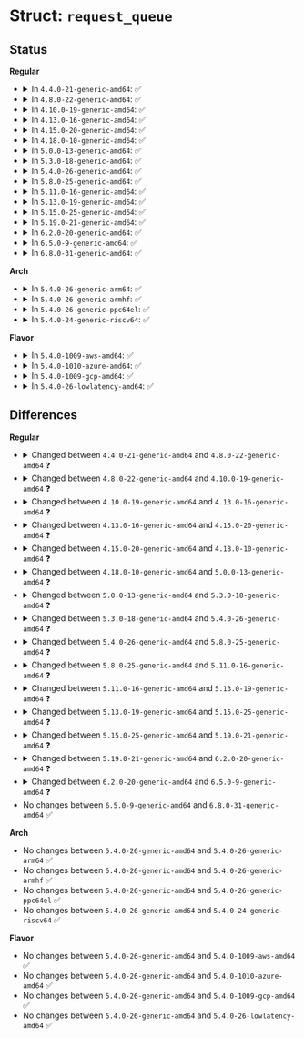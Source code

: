 # Struct: <code>request_queue</code>

## Status
<b>Regular</b>
<ul>
<li>
<details>
<summary>In <code>4.4.0-21-generic-amd64</code>: ✅</summary>

```c
struct request_queue {
    struct list_head queue_head;
    struct request * last_merge;
    struct elevator_queue * elevator;
    int[2] nr_rqs;
    int nr_rqs_elvpriv;
    struct request_list root_rl;
    request_fn_proc * request_fn;
    make_request_fn * make_request_fn;
    prep_rq_fn * prep_rq_fn;
    unprep_rq_fn * unprep_rq_fn;
    softirq_done_fn * softirq_done_fn;
    rq_timed_out_fn * rq_timed_out_fn;
    dma_drain_needed_fn * dma_drain_needed;
    lld_busy_fn * lld_busy_fn;
    struct blk_mq_ops * mq_ops;
    unsigned int * mq_map;
    struct blk_mq_ctx * queue_ctx;
    unsigned int nr_queues;
    struct blk_mq_hw_ctx * * queue_hw_ctx;
    unsigned int nr_hw_queues;
    sector_t end_sector;
    struct request * boundary_rq;
    struct delayed_work delay_work;
    struct backing_dev_info backing_dev_info;
    void * queuedata;
    long unsigned int queue_flags;
    int id;
    gfp_t bounce_gfp;
    spinlock_t __queue_lock;
    spinlock_t * queue_lock;
    struct kobject kobj;
    struct kobject mq_kobj;
    struct blk_integrity integrity;
    struct device * dev;
    int rpm_status;
    unsigned int nr_pending;
    long unsigned int nr_requests;
    unsigned int nr_congestion_on;
    unsigned int nr_congestion_off;
    unsigned int nr_batching;
    unsigned int dma_drain_size;
    void * dma_drain_buffer;
    unsigned int dma_pad_mask;
    unsigned int dma_alignment;
    struct blk_queue_tag * queue_tags;
    struct list_head tag_busy_list;
    unsigned int nr_sorted;
    unsigned int[2] in_flight;
    unsigned int request_fn_active;
    unsigned int rq_timeout;
    struct timer_list timeout;
    struct list_head timeout_list;
    struct list_head icq_list;
    long unsigned int[1] blkcg_pols;
    struct blkcg_gq * root_blkg;
    struct list_head blkg_list;
    struct queue_limits limits;
    unsigned int sg_timeout;
    unsigned int sg_reserved_size;
    int node;
    struct blk_trace * blk_trace;
    unsigned int flush_flags;
    unsigned int flush_not_queueable;
    struct blk_flush_queue * fq;
    struct list_head requeue_list;
    spinlock_t requeue_lock;
    struct work_struct requeue_work;
    struct mutex sysfs_lock;
    int bypass_depth;
    atomic_t mq_freeze_depth;
    bsg_job_fn * bsg_job_fn;
    int bsg_job_size;
    struct bsg_class_device bsg_dev;
    struct throtl_data * td;
    struct callback_head callback_head;
    wait_queue_head_t mq_freeze_wq;
    struct percpu_ref q_usage_counter;
    struct list_head all_q_node;
    struct blk_mq_tag_set * tag_set;
    struct list_head tag_set_list;
    struct bio_set * bio_split;
    bool mq_sysfs_init_done;
}
```
</details>
</li>
<li>
<details>
<summary>In <code>4.8.0-22-generic-amd64</code>: ✅</summary>

```c
struct request_queue {
    struct list_head queue_head;
    struct request * last_merge;
    struct elevator_queue * elevator;
    int[2] nr_rqs;
    int nr_rqs_elvpriv;
    struct request_list root_rl;
    request_fn_proc * request_fn;
    make_request_fn * make_request_fn;
    prep_rq_fn * prep_rq_fn;
    unprep_rq_fn * unprep_rq_fn;
    softirq_done_fn * softirq_done_fn;
    rq_timed_out_fn * rq_timed_out_fn;
    dma_drain_needed_fn * dma_drain_needed;
    lld_busy_fn * lld_busy_fn;
    struct blk_mq_ops * mq_ops;
    unsigned int * mq_map;
    struct blk_mq_ctx * queue_ctx;
    unsigned int nr_queues;
    struct blk_mq_hw_ctx * * queue_hw_ctx;
    unsigned int nr_hw_queues;
    sector_t end_sector;
    struct request * boundary_rq;
    struct delayed_work delay_work;
    struct backing_dev_info backing_dev_info;
    void * queuedata;
    long unsigned int queue_flags;
    int id;
    gfp_t bounce_gfp;
    spinlock_t __queue_lock;
    spinlock_t * queue_lock;
    struct kobject kobj;
    struct kobject mq_kobj;
    struct blk_integrity integrity;
    struct device * dev;
    int rpm_status;
    unsigned int nr_pending;
    long unsigned int nr_requests;
    unsigned int nr_congestion_on;
    unsigned int nr_congestion_off;
    unsigned int nr_batching;
    unsigned int dma_drain_size;
    void * dma_drain_buffer;
    unsigned int dma_pad_mask;
    unsigned int dma_alignment;
    struct blk_queue_tag * queue_tags;
    struct list_head tag_busy_list;
    unsigned int nr_sorted;
    unsigned int[2] in_flight;
    unsigned int request_fn_active;
    unsigned int rq_timeout;
    struct timer_list timeout;
    struct work_struct timeout_work;
    struct list_head timeout_list;
    struct list_head icq_list;
    long unsigned int[1] blkcg_pols;
    struct blkcg_gq * root_blkg;
    struct list_head blkg_list;
    struct queue_limits limits;
    unsigned int sg_timeout;
    unsigned int sg_reserved_size;
    int node;
    struct blk_trace * blk_trace;
    struct blk_flush_queue * fq;
    struct list_head requeue_list;
    spinlock_t requeue_lock;
    struct work_struct requeue_work;
    struct mutex sysfs_lock;
    int bypass_depth;
    atomic_t mq_freeze_depth;
    bsg_job_fn * bsg_job_fn;
    int bsg_job_size;
    struct bsg_class_device bsg_dev;
    struct throtl_data * td;
    struct callback_head callback_head;
    wait_queue_head_t mq_freeze_wq;
    struct percpu_ref q_usage_counter;
    struct list_head all_q_node;
    struct blk_mq_tag_set * tag_set;
    struct list_head tag_set_list;
    struct bio_set * bio_split;
    bool mq_sysfs_init_done;
}
```
</details>
</li>
<li>
<details>
<summary>In <code>4.10.0-19-generic-amd64</code>: ✅</summary>

```c
struct request_queue {
    struct list_head queue_head;
    struct request * last_merge;
    struct elevator_queue * elevator;
    int[2] nr_rqs;
    int nr_rqs_elvpriv;
    struct rq_wb * rq_wb;
    struct request_list root_rl;
    request_fn_proc * request_fn;
    make_request_fn * make_request_fn;
    prep_rq_fn * prep_rq_fn;
    unprep_rq_fn * unprep_rq_fn;
    softirq_done_fn * softirq_done_fn;
    rq_timed_out_fn * rq_timed_out_fn;
    dma_drain_needed_fn * dma_drain_needed;
    lld_busy_fn * lld_busy_fn;
    struct blk_mq_ops * mq_ops;
    unsigned int * mq_map;
    struct blk_mq_ctx * queue_ctx;
    unsigned int nr_queues;
    unsigned int queue_depth;
    struct blk_mq_hw_ctx * * queue_hw_ctx;
    unsigned int nr_hw_queues;
    sector_t end_sector;
    struct request * boundary_rq;
    struct delayed_work delay_work;
    struct backing_dev_info backing_dev_info;
    void * queuedata;
    long unsigned int queue_flags;
    int id;
    gfp_t bounce_gfp;
    spinlock_t __queue_lock;
    spinlock_t * queue_lock;
    struct kobject kobj;
    struct kobject mq_kobj;
    struct blk_integrity integrity;
    struct device * dev;
    int rpm_status;
    unsigned int nr_pending;
    long unsigned int nr_requests;
    unsigned int nr_congestion_on;
    unsigned int nr_congestion_off;
    unsigned int nr_batching;
    unsigned int dma_drain_size;
    void * dma_drain_buffer;
    unsigned int dma_pad_mask;
    unsigned int dma_alignment;
    struct blk_queue_tag * queue_tags;
    struct list_head tag_busy_list;
    unsigned int nr_sorted;
    unsigned int[2] in_flight;
    struct blk_rq_stat[2] rq_stats;
    unsigned int request_fn_active;
    unsigned int rq_timeout;
    int poll_nsec;
    struct timer_list timeout;
    struct work_struct timeout_work;
    struct list_head timeout_list;
    struct list_head icq_list;
    long unsigned int[1] blkcg_pols;
    struct blkcg_gq * root_blkg;
    struct list_head blkg_list;
    struct queue_limits limits;
    unsigned int sg_timeout;
    unsigned int sg_reserved_size;
    int node;
    struct blk_trace * blk_trace;
    struct blk_flush_queue * fq;
    struct list_head requeue_list;
    spinlock_t requeue_lock;
    struct delayed_work requeue_work;
    struct mutex sysfs_lock;
    int bypass_depth;
    atomic_t mq_freeze_depth;
    bsg_job_fn * bsg_job_fn;
    int bsg_job_size;
    struct bsg_class_device bsg_dev;
    struct throtl_data * td;
    struct callback_head callback_head;
    wait_queue_head_t mq_freeze_wq;
    struct percpu_ref q_usage_counter;
    struct list_head all_q_node;
    struct blk_mq_tag_set * tag_set;
    struct list_head tag_set_list;
    struct bio_set * bio_split;
    bool mq_sysfs_init_done;
}
```
</details>
</li>
<li>
<details>
<summary>In <code>4.13.0-16-generic-amd64</code>: ✅</summary>

```c
struct request_queue {
    struct list_head queue_head;
    struct request * last_merge;
    struct elevator_queue * elevator;
    int[2] nr_rqs;
    int nr_rqs_elvpriv;
    atomic_t shared_hctx_restart;
    struct blk_queue_stats * stats;
    struct rq_wb * rq_wb;
    struct request_list root_rl;
    request_fn_proc * request_fn;
    make_request_fn * make_request_fn;
    prep_rq_fn * prep_rq_fn;
    unprep_rq_fn * unprep_rq_fn;
    softirq_done_fn * softirq_done_fn;
    rq_timed_out_fn * rq_timed_out_fn;
    dma_drain_needed_fn * dma_drain_needed;
    lld_busy_fn * lld_busy_fn;
    init_rq_fn * init_rq_fn;
    exit_rq_fn * exit_rq_fn;
    void (*)(struct request *) initialize_rq_fn;
    const struct blk_mq_ops * mq_ops;
    unsigned int * mq_map;
    struct blk_mq_ctx * queue_ctx;
    unsigned int nr_queues;
    unsigned int queue_depth;
    struct blk_mq_hw_ctx * * queue_hw_ctx;
    unsigned int nr_hw_queues;
    sector_t end_sector;
    struct request * boundary_rq;
    struct delayed_work delay_work;
    struct backing_dev_info * backing_dev_info;
    void * queuedata;
    long unsigned int queue_flags;
    int id;
    gfp_t bounce_gfp;
    spinlock_t __queue_lock;
    spinlock_t * queue_lock;
    struct kobject kobj;
    struct kobject mq_kobj;
    struct blk_integrity integrity;
    struct device * dev;
    int rpm_status;
    unsigned int nr_pending;
    long unsigned int nr_requests;
    unsigned int nr_congestion_on;
    unsigned int nr_congestion_off;
    unsigned int nr_batching;
    unsigned int dma_drain_size;
    void * dma_drain_buffer;
    unsigned int dma_pad_mask;
    unsigned int dma_alignment;
    struct blk_queue_tag * queue_tags;
    struct list_head tag_busy_list;
    unsigned int nr_sorted;
    unsigned int[2] in_flight;
    unsigned int request_fn_active;
    unsigned int rq_timeout;
    int poll_nsec;
    struct blk_stat_callback * poll_cb;
    struct blk_rq_stat[16] poll_stat;
    struct timer_list timeout;
    struct work_struct timeout_work;
    struct list_head timeout_list;
    struct list_head icq_list;
    long unsigned int[1] blkcg_pols;
    struct blkcg_gq * root_blkg;
    struct list_head blkg_list;
    struct queue_limits limits;
    unsigned int sg_timeout;
    unsigned int sg_reserved_size;
    int node;
    struct blk_trace * blk_trace;
    struct blk_flush_queue * fq;
    struct list_head requeue_list;
    spinlock_t requeue_lock;
    struct delayed_work requeue_work;
    struct mutex sysfs_lock;
    int bypass_depth;
    atomic_t mq_freeze_depth;
    bsg_job_fn * bsg_job_fn;
    struct bsg_class_device bsg_dev;
    struct throtl_data * td;
    struct callback_head callback_head;
    wait_queue_head_t mq_freeze_wq;
    struct percpu_ref q_usage_counter;
    struct list_head all_q_node;
    struct blk_mq_tag_set * tag_set;
    struct list_head tag_set_list;
    struct bio_set * bio_split;
    struct dentry * debugfs_dir;
    struct dentry * sched_debugfs_dir;
    bool mq_sysfs_init_done;
    size_t cmd_size;
    void * rq_alloc_data;
    struct work_struct release_work;
    u64[5] write_hints;
}
```
</details>
</li>
<li>
<details>
<summary>In <code>4.15.0-20-generic-amd64</code>: ✅</summary>

```c
struct request_queue {
    struct list_head queue_head;
    struct request * last_merge;
    struct elevator_queue * elevator;
    int[2] nr_rqs;
    int nr_rqs_elvpriv;
    atomic_t shared_hctx_restart;
    struct blk_queue_stats * stats;
    struct rq_wb * rq_wb;
    struct request_list root_rl;
    request_fn_proc * request_fn;
    make_request_fn * make_request_fn;
    poll_q_fn * poll_fn;
    prep_rq_fn * prep_rq_fn;
    unprep_rq_fn * unprep_rq_fn;
    softirq_done_fn * softirq_done_fn;
    rq_timed_out_fn * rq_timed_out_fn;
    dma_drain_needed_fn * dma_drain_needed;
    lld_busy_fn * lld_busy_fn;
    init_rq_fn * init_rq_fn;
    exit_rq_fn * exit_rq_fn;
    void (*)(struct request *) initialize_rq_fn;
    const struct blk_mq_ops * mq_ops;
    unsigned int * mq_map;
    struct blk_mq_ctx * queue_ctx;
    unsigned int nr_queues;
    unsigned int queue_depth;
    struct blk_mq_hw_ctx * * queue_hw_ctx;
    unsigned int nr_hw_queues;
    sector_t end_sector;
    struct request * boundary_rq;
    struct delayed_work delay_work;
    struct backing_dev_info * backing_dev_info;
    void * queuedata;
    long unsigned int queue_flags;
    int id;
    gfp_t bounce_gfp;
    spinlock_t __queue_lock;
    spinlock_t * queue_lock;
    struct kobject kobj;
    struct kobject mq_kobj;
    struct blk_integrity integrity;
    struct device * dev;
    int rpm_status;
    unsigned int nr_pending;
    long unsigned int nr_requests;
    unsigned int nr_congestion_on;
    unsigned int nr_congestion_off;
    unsigned int nr_batching;
    unsigned int dma_drain_size;
    void * dma_drain_buffer;
    unsigned int dma_pad_mask;
    unsigned int dma_alignment;
    struct blk_queue_tag * queue_tags;
    struct list_head tag_busy_list;
    unsigned int nr_sorted;
    unsigned int[2] in_flight;
    unsigned int request_fn_active;
    unsigned int rq_timeout;
    int poll_nsec;
    struct blk_stat_callback * poll_cb;
    struct blk_rq_stat[16] poll_stat;
    struct timer_list timeout;
    struct work_struct timeout_work;
    struct list_head timeout_list;
    struct list_head icq_list;
    long unsigned int[1] blkcg_pols;
    struct blkcg_gq * root_blkg;
    struct list_head blkg_list;
    struct queue_limits limits;
    unsigned int sg_timeout;
    unsigned int sg_reserved_size;
    int node;
    struct blk_trace * blk_trace;
    struct mutex blk_trace_mutex;
    struct blk_flush_queue * fq;
    struct list_head requeue_list;
    spinlock_t requeue_lock;
    struct delayed_work requeue_work;
    struct mutex sysfs_lock;
    int bypass_depth;
    atomic_t mq_freeze_depth;
    bsg_job_fn * bsg_job_fn;
    struct bsg_class_device bsg_dev;
    struct throtl_data * td;
    struct callback_head callback_head;
    wait_queue_head_t mq_freeze_wq;
    struct percpu_ref q_usage_counter;
    struct list_head all_q_node;
    struct blk_mq_tag_set * tag_set;
    struct list_head tag_set_list;
    struct bio_set * bio_split;
    struct dentry * debugfs_dir;
    struct dentry * sched_debugfs_dir;
    bool mq_sysfs_init_done;
    size_t cmd_size;
    void * rq_alloc_data;
    struct work_struct release_work;
    u64[5] write_hints;
}
```
</details>
</li>
<li>
<details>
<summary>In <code>4.18.0-10-generic-amd64</code>: ✅</summary>

```c
struct request_queue {
    struct list_head queue_head;
    struct request * last_merge;
    struct elevator_queue * elevator;
    int[2] nr_rqs;
    int nr_rqs_elvpriv;
    atomic_t shared_hctx_restart;
    struct blk_queue_stats * stats;
    struct rq_wb * rq_wb;
    struct request_list root_rl;
    request_fn_proc * request_fn;
    make_request_fn * make_request_fn;
    poll_q_fn * poll_fn;
    prep_rq_fn * prep_rq_fn;
    unprep_rq_fn * unprep_rq_fn;
    softirq_done_fn * softirq_done_fn;
    rq_timed_out_fn * rq_timed_out_fn;
    dma_drain_needed_fn * dma_drain_needed;
    lld_busy_fn * lld_busy_fn;
    init_rq_fn * init_rq_fn;
    exit_rq_fn * exit_rq_fn;
    void (*)(struct request *) initialize_rq_fn;
    const struct blk_mq_ops * mq_ops;
    unsigned int * mq_map;
    struct blk_mq_ctx * queue_ctx;
    unsigned int nr_queues;
    unsigned int queue_depth;
    struct blk_mq_hw_ctx * * queue_hw_ctx;
    unsigned int nr_hw_queues;
    sector_t end_sector;
    struct request * boundary_rq;
    struct delayed_work delay_work;
    struct backing_dev_info * backing_dev_info;
    void * queuedata;
    long unsigned int queue_flags;
    int id;
    gfp_t bounce_gfp;
    spinlock_t __queue_lock;
    spinlock_t * queue_lock;
    struct kobject kobj;
    struct kobject mq_kobj;
    struct blk_integrity integrity;
    struct device * dev;
    int rpm_status;
    unsigned int nr_pending;
    long unsigned int nr_requests;
    unsigned int nr_congestion_on;
    unsigned int nr_congestion_off;
    unsigned int nr_batching;
    unsigned int dma_drain_size;
    void * dma_drain_buffer;
    unsigned int dma_pad_mask;
    unsigned int dma_alignment;
    struct blk_queue_tag * queue_tags;
    unsigned int nr_sorted;
    unsigned int[2] in_flight;
    unsigned int request_fn_active;
    unsigned int rq_timeout;
    int poll_nsec;
    struct blk_stat_callback * poll_cb;
    struct blk_rq_stat[16] poll_stat;
    struct timer_list timeout;
    struct work_struct timeout_work;
    struct list_head timeout_list;
    struct list_head icq_list;
    long unsigned int[1] blkcg_pols;
    struct blkcg_gq * root_blkg;
    struct list_head blkg_list;
    struct queue_limits limits;
    unsigned int nr_zones;
    long unsigned int * seq_zones_bitmap;
    long unsigned int * seq_zones_wlock;
    unsigned int sg_timeout;
    unsigned int sg_reserved_size;
    int node;
    struct blk_trace * blk_trace;
    struct mutex blk_trace_mutex;
    struct blk_flush_queue * fq;
    struct list_head requeue_list;
    spinlock_t requeue_lock;
    struct delayed_work requeue_work;
    struct mutex sysfs_lock;
    int bypass_depth;
    atomic_t mq_freeze_depth;
    bsg_job_fn * bsg_job_fn;
    struct bsg_class_device bsg_dev;
    struct throtl_data * td;
    struct callback_head callback_head;
    wait_queue_head_t mq_freeze_wq;
    struct percpu_ref q_usage_counter;
    struct list_head all_q_node;
    struct blk_mq_tag_set * tag_set;
    struct list_head tag_set_list;
    struct bio_set bio_split;
    struct dentry * debugfs_dir;
    struct dentry * sched_debugfs_dir;
    bool mq_sysfs_init_done;
    size_t cmd_size;
    void * rq_alloc_data;
    struct work_struct release_work;
    u64[5] write_hints;
}
```
</details>
</li>
<li>
<details>
<summary>In <code>5.0.0-13-generic-amd64</code>: ✅</summary>

```c
struct request_queue {
    struct list_head queue_head;
    struct request * last_merge;
    struct elevator_queue * elevator;
    struct blk_queue_stats * stats;
    struct rq_qos * rq_qos;
    make_request_fn * make_request_fn;
    dma_drain_needed_fn * dma_drain_needed;
    const struct blk_mq_ops * mq_ops;
    struct blk_mq_ctx * queue_ctx;
    unsigned int nr_queues;
    unsigned int queue_depth;
    struct blk_mq_hw_ctx * * queue_hw_ctx;
    unsigned int nr_hw_queues;
    struct backing_dev_info * backing_dev_info;
    void * queuedata;
    long unsigned int queue_flags;
    atomic_t pm_only;
    int id;
    gfp_t bounce_gfp;
    spinlock_t queue_lock;
    struct kobject kobj;
    struct kobject * mq_kobj;
    struct blk_integrity integrity;
    struct device * dev;
    int rpm_status;
    unsigned int nr_pending;
    long unsigned int nr_requests;
    unsigned int dma_drain_size;
    void * dma_drain_buffer;
    unsigned int dma_pad_mask;
    unsigned int dma_alignment;
    unsigned int rq_timeout;
    int poll_nsec;
    struct blk_stat_callback * poll_cb;
    struct blk_rq_stat[16] poll_stat;
    struct timer_list timeout;
    struct work_struct timeout_work;
    struct list_head icq_list;
    long unsigned int[1] blkcg_pols;
    struct blkcg_gq * root_blkg;
    struct list_head blkg_list;
    struct queue_limits limits;
    unsigned int nr_zones;
    long unsigned int * seq_zones_bitmap;
    long unsigned int * seq_zones_wlock;
    unsigned int sg_timeout;
    unsigned int sg_reserved_size;
    int node;
    struct blk_trace * blk_trace;
    struct mutex blk_trace_mutex;
    struct blk_flush_queue * fq;
    struct list_head requeue_list;
    spinlock_t requeue_lock;
    struct delayed_work requeue_work;
    struct mutex sysfs_lock;
    atomic_t mq_freeze_depth;
    struct bsg_class_device bsg_dev;
    struct throtl_data * td;
    struct callback_head callback_head;
    wait_queue_head_t mq_freeze_wq;
    struct percpu_ref q_usage_counter;
    struct list_head all_q_node;
    struct blk_mq_tag_set * tag_set;
    struct list_head tag_set_list;
    struct bio_set bio_split;
    struct dentry * debugfs_dir;
    struct dentry * sched_debugfs_dir;
    struct dentry * rqos_debugfs_dir;
    bool mq_sysfs_init_done;
    size_t cmd_size;
    struct work_struct release_work;
    u64[5] write_hints;
}
```
</details>
</li>
<li>
<details>
<summary>In <code>5.3.0-18-generic-amd64</code>: ✅</summary>

```c
struct request_queue {
    struct list_head queue_head;
    struct request * last_merge;
    struct elevator_queue * elevator;
    struct blk_queue_stats * stats;
    struct rq_qos * rq_qos;
    make_request_fn * make_request_fn;
    dma_drain_needed_fn * dma_drain_needed;
    const struct blk_mq_ops * mq_ops;
    struct blk_mq_ctx * queue_ctx;
    unsigned int nr_queues;
    unsigned int queue_depth;
    struct blk_mq_hw_ctx * * queue_hw_ctx;
    unsigned int nr_hw_queues;
    struct backing_dev_info * backing_dev_info;
    void * queuedata;
    long unsigned int queue_flags;
    atomic_t pm_only;
    int id;
    gfp_t bounce_gfp;
    spinlock_t queue_lock;
    struct kobject kobj;
    struct kobject * mq_kobj;
    struct blk_integrity integrity;
    struct device * dev;
    int rpm_status;
    unsigned int nr_pending;
    long unsigned int nr_requests;
    unsigned int dma_drain_size;
    void * dma_drain_buffer;
    unsigned int dma_pad_mask;
    unsigned int dma_alignment;
    unsigned int rq_timeout;
    int poll_nsec;
    struct blk_stat_callback * poll_cb;
    struct blk_rq_stat[16] poll_stat;
    struct timer_list timeout;
    struct work_struct timeout_work;
    struct list_head icq_list;
    long unsigned int[1] blkcg_pols;
    struct blkcg_gq * root_blkg;
    struct list_head blkg_list;
    struct queue_limits limits;
    unsigned int nr_zones;
    long unsigned int * seq_zones_bitmap;
    long unsigned int * seq_zones_wlock;
    unsigned int sg_timeout;
    unsigned int sg_reserved_size;
    int node;
    struct blk_trace * blk_trace;
    struct mutex blk_trace_mutex;
    struct blk_flush_queue * fq;
    struct list_head requeue_list;
    spinlock_t requeue_lock;
    struct delayed_work requeue_work;
    struct mutex sysfs_lock;
    struct list_head unused_hctx_list;
    spinlock_t unused_hctx_lock;
    int mq_freeze_depth;
    struct bsg_class_device bsg_dev;
    struct throtl_data * td;
    struct callback_head callback_head;
    wait_queue_head_t mq_freeze_wq;
    struct mutex mq_freeze_lock;
    struct percpu_ref q_usage_counter;
    struct blk_mq_tag_set * tag_set;
    struct list_head tag_set_list;
    struct bio_set bio_split;
    struct dentry * debugfs_dir;
    struct dentry * sched_debugfs_dir;
    struct dentry * rqos_debugfs_dir;
    bool mq_sysfs_init_done;
    size_t cmd_size;
    struct work_struct release_work;
    u64[5] write_hints;
}
```
</details>
</li>
<li>
<details>
<summary>In <code>5.4.0-26-generic-amd64</code>: ✅</summary>

```c
struct request_queue {
    struct request * last_merge;
    struct elevator_queue * elevator;
    struct blk_queue_stats * stats;
    struct rq_qos * rq_qos;
    make_request_fn * make_request_fn;
    dma_drain_needed_fn * dma_drain_needed;
    const struct blk_mq_ops * mq_ops;
    struct blk_mq_ctx * queue_ctx;
    unsigned int nr_queues;
    unsigned int queue_depth;
    struct blk_mq_hw_ctx * * queue_hw_ctx;
    unsigned int nr_hw_queues;
    struct backing_dev_info * backing_dev_info;
    void * queuedata;
    long unsigned int queue_flags;
    atomic_t pm_only;
    int id;
    gfp_t bounce_gfp;
    spinlock_t queue_lock;
    struct kobject kobj;
    struct kobject * mq_kobj;
    struct blk_integrity integrity;
    struct device * dev;
    int rpm_status;
    unsigned int nr_pending;
    long unsigned int nr_requests;
    unsigned int dma_drain_size;
    void * dma_drain_buffer;
    unsigned int dma_pad_mask;
    unsigned int dma_alignment;
    unsigned int rq_timeout;
    int poll_nsec;
    struct blk_stat_callback * poll_cb;
    struct blk_rq_stat[16] poll_stat;
    struct timer_list timeout;
    struct work_struct timeout_work;
    struct list_head icq_list;
    long unsigned int[1] blkcg_pols;
    struct blkcg_gq * root_blkg;
    struct list_head blkg_list;
    struct queue_limits limits;
    unsigned int required_elevator_features;
    unsigned int nr_zones;
    long unsigned int * seq_zones_bitmap;
    long unsigned int * seq_zones_wlock;
    unsigned int sg_timeout;
    unsigned int sg_reserved_size;
    int node;
    struct blk_trace * blk_trace;
    struct mutex blk_trace_mutex;
    struct blk_flush_queue * fq;
    struct list_head requeue_list;
    spinlock_t requeue_lock;
    struct delayed_work requeue_work;
    struct mutex sysfs_lock;
    struct mutex sysfs_dir_lock;
    struct list_head unused_hctx_list;
    spinlock_t unused_hctx_lock;
    int mq_freeze_depth;
    struct bsg_class_device bsg_dev;
    struct throtl_data * td;
    struct callback_head callback_head;
    wait_queue_head_t mq_freeze_wq;
    struct mutex mq_freeze_lock;
    struct percpu_ref q_usage_counter;
    struct blk_mq_tag_set * tag_set;
    struct list_head tag_set_list;
    struct bio_set bio_split;
    struct dentry * debugfs_dir;
    struct dentry * sched_debugfs_dir;
    struct dentry * rqos_debugfs_dir;
    bool mq_sysfs_init_done;
    size_t cmd_size;
    struct work_struct release_work;
    u64[5] write_hints;
}
```
</details>
</li>
<li>
<details>
<summary>In <code>5.8.0-25-generic-amd64</code>: ✅</summary>

```c
struct request_queue {
    struct request * last_merge;
    struct elevator_queue * elevator;
    struct blk_queue_stats * stats;
    struct rq_qos * rq_qos;
    make_request_fn * make_request_fn;
    const struct blk_mq_ops * mq_ops;
    struct blk_mq_ctx * queue_ctx;
    unsigned int queue_depth;
    struct blk_mq_hw_ctx * * queue_hw_ctx;
    unsigned int nr_hw_queues;
    struct backing_dev_info * backing_dev_info;
    void * queuedata;
    long unsigned int queue_flags;
    atomic_t pm_only;
    int id;
    gfp_t bounce_gfp;
    spinlock_t queue_lock;
    struct kobject kobj;
    struct kobject * mq_kobj;
    struct blk_integrity integrity;
    struct device * dev;
    int rpm_status;
    unsigned int nr_pending;
    long unsigned int nr_requests;
    unsigned int dma_pad_mask;
    unsigned int dma_alignment;
    struct blk_keyslot_manager * ksm;
    unsigned int rq_timeout;
    int poll_nsec;
    struct blk_stat_callback * poll_cb;
    struct blk_rq_stat[16] poll_stat;
    struct timer_list timeout;
    struct work_struct timeout_work;
    struct list_head icq_list;
    long unsigned int[1] blkcg_pols;
    struct blkcg_gq * root_blkg;
    struct list_head blkg_list;
    struct queue_limits limits;
    unsigned int required_elevator_features;
    unsigned int nr_zones;
    long unsigned int * conv_zones_bitmap;
    long unsigned int * seq_zones_wlock;
    unsigned int sg_timeout;
    unsigned int sg_reserved_size;
    int node;
    struct blk_trace * blk_trace;
    struct mutex blk_trace_mutex;
    struct blk_flush_queue * fq;
    struct list_head requeue_list;
    spinlock_t requeue_lock;
    struct delayed_work requeue_work;
    struct mutex sysfs_lock;
    struct mutex sysfs_dir_lock;
    struct list_head unused_hctx_list;
    spinlock_t unused_hctx_lock;
    int mq_freeze_depth;
    struct bsg_class_device bsg_dev;
    struct throtl_data * td;
    struct callback_head callback_head;
    wait_queue_head_t mq_freeze_wq;
    struct mutex mq_freeze_lock;
    struct percpu_ref q_usage_counter;
    struct blk_mq_tag_set * tag_set;
    struct list_head tag_set_list;
    struct bio_set bio_split;
    struct dentry * debugfs_dir;
    struct dentry * sched_debugfs_dir;
    struct dentry * rqos_debugfs_dir;
    bool mq_sysfs_init_done;
    size_t cmd_size;
    struct work_struct release_work;
    u64[5] write_hints;
}
```
</details>
</li>
<li>
<details>
<summary>In <code>5.11.0-16-generic-amd64</code>: ✅</summary>

```c
struct request_queue {
    struct request * last_merge;
    struct elevator_queue * elevator;
    struct percpu_ref q_usage_counter;
    struct blk_queue_stats * stats;
    struct rq_qos * rq_qos;
    const struct blk_mq_ops * mq_ops;
    struct blk_mq_ctx * queue_ctx;
    unsigned int queue_depth;
    struct blk_mq_hw_ctx * * queue_hw_ctx;
    unsigned int nr_hw_queues;
    struct backing_dev_info * backing_dev_info;
    void * queuedata;
    long unsigned int queue_flags;
    atomic_t pm_only;
    int id;
    gfp_t bounce_gfp;
    spinlock_t queue_lock;
    struct kobject kobj;
    struct kobject * mq_kobj;
    struct blk_integrity integrity;
    struct device * dev;
    enum rpm_status rpm_status;
    unsigned int nr_pending;
    long unsigned int nr_requests;
    unsigned int dma_pad_mask;
    unsigned int dma_alignment;
    struct blk_keyslot_manager * ksm;
    unsigned int rq_timeout;
    int poll_nsec;
    struct blk_stat_callback * poll_cb;
    struct blk_rq_stat[16] poll_stat;
    struct timer_list timeout;
    struct work_struct timeout_work;
    atomic_t nr_active_requests_shared_sbitmap;
    struct list_head icq_list;
    long unsigned int[1] blkcg_pols;
    struct blkcg_gq * root_blkg;
    struct list_head blkg_list;
    struct queue_limits limits;
    unsigned int required_elevator_features;
    unsigned int nr_zones;
    long unsigned int * conv_zones_bitmap;
    long unsigned int * seq_zones_wlock;
    unsigned int max_open_zones;
    unsigned int max_active_zones;
    unsigned int sg_timeout;
    unsigned int sg_reserved_size;
    int node;
    struct mutex debugfs_mutex;
    struct blk_trace * blk_trace;
    struct blk_flush_queue * fq;
    struct list_head requeue_list;
    spinlock_t requeue_lock;
    struct delayed_work requeue_work;
    struct mutex sysfs_lock;
    struct mutex sysfs_dir_lock;
    struct list_head unused_hctx_list;
    spinlock_t unused_hctx_lock;
    int mq_freeze_depth;
    struct bsg_class_device bsg_dev;
    struct throtl_data * td;
    struct callback_head callback_head;
    wait_queue_head_t mq_freeze_wq;
    struct mutex mq_freeze_lock;
    struct blk_mq_tag_set * tag_set;
    struct list_head tag_set_list;
    struct bio_set bio_split;
    struct dentry * debugfs_dir;
    struct dentry * sched_debugfs_dir;
    struct dentry * rqos_debugfs_dir;
    bool mq_sysfs_init_done;
    size_t cmd_size;
    u64[5] write_hints;
}
```
</details>
</li>
<li>
<details>
<summary>In <code>5.13.0-19-generic-amd64</code>: ✅</summary>

```c
struct request_queue {
    struct request * last_merge;
    struct elevator_queue * elevator;
    struct percpu_ref q_usage_counter;
    struct blk_queue_stats * stats;
    struct rq_qos * rq_qos;
    const struct blk_mq_ops * mq_ops;
    struct blk_mq_ctx * queue_ctx;
    unsigned int queue_depth;
    struct blk_mq_hw_ctx * * queue_hw_ctx;
    unsigned int nr_hw_queues;
    struct backing_dev_info * backing_dev_info;
    void * queuedata;
    long unsigned int queue_flags;
    atomic_t pm_only;
    int id;
    spinlock_t queue_lock;
    struct kobject kobj;
    struct kobject * mq_kobj;
    struct blk_integrity integrity;
    struct device * dev;
    enum rpm_status rpm_status;
    long unsigned int nr_requests;
    unsigned int dma_pad_mask;
    unsigned int dma_alignment;
    struct blk_keyslot_manager * ksm;
    unsigned int rq_timeout;
    int poll_nsec;
    struct blk_stat_callback * poll_cb;
    struct blk_rq_stat[16] poll_stat;
    struct timer_list timeout;
    struct work_struct timeout_work;
    atomic_t nr_active_requests_shared_sbitmap;
    struct list_head icq_list;
    long unsigned int[1] blkcg_pols;
    struct blkcg_gq * root_blkg;
    struct list_head blkg_list;
    struct queue_limits limits;
    unsigned int required_elevator_features;
    unsigned int nr_zones;
    long unsigned int * conv_zones_bitmap;
    long unsigned int * seq_zones_wlock;
    unsigned int max_open_zones;
    unsigned int max_active_zones;
    unsigned int sg_timeout;
    unsigned int sg_reserved_size;
    int node;
    struct mutex debugfs_mutex;
    struct blk_trace * blk_trace;
    struct blk_flush_queue * fq;
    struct list_head requeue_list;
    spinlock_t requeue_lock;
    struct delayed_work requeue_work;
    struct mutex sysfs_lock;
    struct mutex sysfs_dir_lock;
    struct list_head unused_hctx_list;
    spinlock_t unused_hctx_lock;
    int mq_freeze_depth;
    struct bsg_class_device bsg_dev;
    struct throtl_data * td;
    struct callback_head callback_head;
    wait_queue_head_t mq_freeze_wq;
    struct mutex mq_freeze_lock;
    struct blk_mq_tag_set * tag_set;
    struct list_head tag_set_list;
    struct bio_set bio_split;
    struct dentry * debugfs_dir;
    struct dentry * sched_debugfs_dir;
    struct dentry * rqos_debugfs_dir;
    bool mq_sysfs_init_done;
    size_t cmd_size;
    u64[5] write_hints;
}
```
</details>
</li>
<li>
<details>
<summary>In <code>5.15.0-25-generic-amd64</code>: ✅</summary>

```c
struct request_queue {
    struct request * last_merge;
    struct elevator_queue * elevator;
    struct percpu_ref q_usage_counter;
    struct blk_queue_stats * stats;
    struct rq_qos * rq_qos;
    const struct blk_mq_ops * mq_ops;
    struct blk_mq_ctx * queue_ctx;
    unsigned int queue_depth;
    struct blk_mq_hw_ctx * * queue_hw_ctx;
    unsigned int nr_hw_queues;
    void * queuedata;
    long unsigned int queue_flags;
    atomic_t pm_only;
    int id;
    spinlock_t queue_lock;
    struct gendisk * disk;
    struct kobject kobj;
    struct kobject * mq_kobj;
    struct blk_integrity integrity;
    struct device * dev;
    enum rpm_status rpm_status;
    long unsigned int nr_requests;
    unsigned int dma_pad_mask;
    unsigned int dma_alignment;
    struct blk_keyslot_manager * ksm;
    unsigned int rq_timeout;
    int poll_nsec;
    struct blk_stat_callback * poll_cb;
    struct blk_rq_stat[16] poll_stat;
    struct timer_list timeout;
    struct work_struct timeout_work;
    atomic_t nr_active_requests_shared_sbitmap;
    struct sbitmap_queue sched_bitmap_tags;
    struct sbitmap_queue sched_breserved_tags;
    struct list_head icq_list;
    long unsigned int[1] blkcg_pols;
    struct blkcg_gq * root_blkg;
    struct list_head blkg_list;
    struct queue_limits limits;
    unsigned int required_elevator_features;
    unsigned int nr_zones;
    long unsigned int * conv_zones_bitmap;
    long unsigned int * seq_zones_wlock;
    unsigned int max_open_zones;
    unsigned int max_active_zones;
    int node;
    struct mutex debugfs_mutex;
    struct blk_trace * blk_trace;
    struct blk_flush_queue * fq;
    struct list_head requeue_list;
    spinlock_t requeue_lock;
    struct delayed_work requeue_work;
    struct mutex sysfs_lock;
    struct mutex sysfs_dir_lock;
    struct list_head unused_hctx_list;
    spinlock_t unused_hctx_lock;
    int mq_freeze_depth;
    struct throtl_data * td;
    struct callback_head callback_head;
    wait_queue_head_t mq_freeze_wq;
    struct mutex mq_freeze_lock;
    struct blk_mq_tag_set * tag_set;
    struct list_head tag_set_list;
    struct bio_set bio_split;
    struct dentry * debugfs_dir;
    struct dentry * sched_debugfs_dir;
    struct dentry * rqos_debugfs_dir;
    bool mq_sysfs_init_done;
    size_t cmd_size;
    u64[5] write_hints;
}
```
</details>
</li>
<li>
<details>
<summary>In <code>5.19.0-21-generic-amd64</code>: ✅</summary>

```c
struct request_queue {
    struct request * last_merge;
    struct elevator_queue * elevator;
    struct percpu_ref q_usage_counter;
    struct blk_queue_stats * stats;
    struct rq_qos * rq_qos;
    const struct blk_mq_ops * mq_ops;
    struct blk_mq_ctx * queue_ctx;
    unsigned int queue_depth;
    struct xarray hctx_table;
    unsigned int nr_hw_queues;
    void * queuedata;
    long unsigned int queue_flags;
    atomic_t pm_only;
    int id;
    spinlock_t queue_lock;
    struct gendisk * disk;
    struct kobject kobj;
    struct kobject * mq_kobj;
    struct blk_integrity integrity;
    struct device * dev;
    enum rpm_status rpm_status;
    long unsigned int nr_requests;
    unsigned int dma_pad_mask;
    unsigned int dma_alignment;
    struct blk_crypto_profile * crypto_profile;
    struct kobject * crypto_kobject;
    unsigned int rq_timeout;
    int poll_nsec;
    struct blk_stat_callback * poll_cb;
    struct blk_rq_stat * poll_stat;
    struct timer_list timeout;
    struct work_struct timeout_work;
    atomic_t nr_active_requests_shared_tags;
    struct blk_mq_tags * sched_shared_tags;
    struct list_head icq_list;
    long unsigned int[1] blkcg_pols;
    struct blkcg_gq * root_blkg;
    struct list_head blkg_list;
    struct queue_limits limits;
    unsigned int required_elevator_features;
    unsigned int nr_zones;
    long unsigned int * conv_zones_bitmap;
    long unsigned int * seq_zones_wlock;
    unsigned int max_open_zones;
    unsigned int max_active_zones;
    int node;
    struct blk_trace * blk_trace;
    struct blk_flush_queue * fq;
    struct list_head requeue_list;
    spinlock_t requeue_lock;
    struct delayed_work requeue_work;
    struct mutex sysfs_lock;
    struct mutex sysfs_dir_lock;
    struct list_head unused_hctx_list;
    spinlock_t unused_hctx_lock;
    int mq_freeze_depth;
    struct throtl_data * td;
    struct callback_head callback_head;
    wait_queue_head_t mq_freeze_wq;
    struct mutex mq_freeze_lock;
    int quiesce_depth;
    struct blk_mq_tag_set * tag_set;
    struct list_head tag_set_list;
    struct bio_set bio_split;
    struct dentry * debugfs_dir;
    struct dentry * sched_debugfs_dir;
    struct dentry * rqos_debugfs_dir;
    struct mutex debugfs_mutex;
    bool mq_sysfs_init_done;
    struct blk_independent_access_ranges * ia_ranges;
    struct srcu_struct[0] srcu;
}
```
</details>
</li>
<li>
<details>
<summary>In <code>6.2.0-20-generic-amd64</code>: ✅</summary>

```c
struct request_queue {
    struct request * last_merge;
    struct elevator_queue * elevator;
    struct percpu_ref q_usage_counter;
    struct blk_queue_stats * stats;
    struct rq_qos * rq_qos;
    const struct blk_mq_ops * mq_ops;
    struct blk_mq_ctx * queue_ctx;
    unsigned int queue_depth;
    struct xarray hctx_table;
    unsigned int nr_hw_queues;
    void * queuedata;
    long unsigned int queue_flags;
    atomic_t pm_only;
    int id;
    spinlock_t queue_lock;
    struct gendisk * disk;
    refcount_t refs;
    struct kobject * mq_kobj;
    struct blk_integrity integrity;
    struct device * dev;
    enum rpm_status rpm_status;
    long unsigned int nr_requests;
    unsigned int dma_pad_mask;
    struct blk_crypto_profile * crypto_profile;
    struct kobject * crypto_kobject;
    unsigned int rq_timeout;
    int poll_nsec;
    struct blk_stat_callback * poll_cb;
    struct blk_rq_stat * poll_stat;
    struct timer_list timeout;
    struct work_struct timeout_work;
    atomic_t nr_active_requests_shared_tags;
    struct blk_mq_tags * sched_shared_tags;
    struct list_head icq_list;
    long unsigned int[1] blkcg_pols;
    struct blkcg_gq * root_blkg;
    struct list_head blkg_list;
    struct queue_limits limits;
    unsigned int required_elevator_features;
    int node;
    struct blk_trace * blk_trace;
    struct blk_flush_queue * fq;
    struct list_head requeue_list;
    spinlock_t requeue_lock;
    struct delayed_work requeue_work;
    struct mutex sysfs_lock;
    struct mutex sysfs_dir_lock;
    struct list_head unused_hctx_list;
    spinlock_t unused_hctx_lock;
    int mq_freeze_depth;
    struct throtl_data * td;
    struct callback_head callback_head;
    wait_queue_head_t mq_freeze_wq;
    struct mutex mq_freeze_lock;
    int quiesce_depth;
    struct blk_mq_tag_set * tag_set;
    struct list_head tag_set_list;
    struct dentry * debugfs_dir;
    struct dentry * sched_debugfs_dir;
    struct dentry * rqos_debugfs_dir;
    struct mutex debugfs_mutex;
    bool mq_sysfs_init_done;
}
```
</details>
</li>
<li>
<details>
<summary>In <code>6.5.0-9-generic-amd64</code>: ✅</summary>

```c
struct request_queue {
    struct request * last_merge;
    struct elevator_queue * elevator;
    struct percpu_ref q_usage_counter;
    struct blk_queue_stats * stats;
    struct rq_qos * rq_qos;
    struct mutex rq_qos_mutex;
    const struct blk_mq_ops * mq_ops;
    struct blk_mq_ctx * queue_ctx;
    unsigned int queue_depth;
    struct xarray hctx_table;
    unsigned int nr_hw_queues;
    void * queuedata;
    long unsigned int queue_flags;
    atomic_t pm_only;
    int id;
    spinlock_t queue_lock;
    struct gendisk * disk;
    refcount_t refs;
    struct kobject * mq_kobj;
    struct blk_integrity integrity;
    struct device * dev;
    enum rpm_status rpm_status;
    long unsigned int nr_requests;
    unsigned int dma_pad_mask;
    struct blk_crypto_profile * crypto_profile;
    struct kobject * crypto_kobject;
    unsigned int rq_timeout;
    struct timer_list timeout;
    struct work_struct timeout_work;
    atomic_t nr_active_requests_shared_tags;
    struct blk_mq_tags * sched_shared_tags;
    struct list_head icq_list;
    long unsigned int[1] blkcg_pols;
    struct blkcg_gq * root_blkg;
    struct list_head blkg_list;
    struct mutex blkcg_mutex;
    struct queue_limits limits;
    unsigned int required_elevator_features;
    int node;
    struct blk_trace * blk_trace;
    struct blk_flush_queue * fq;
    struct list_head flush_list;
    struct list_head requeue_list;
    spinlock_t requeue_lock;
    struct delayed_work requeue_work;
    struct mutex sysfs_lock;
    struct mutex sysfs_dir_lock;
    struct list_head unused_hctx_list;
    spinlock_t unused_hctx_lock;
    int mq_freeze_depth;
    struct throtl_data * td;
    struct callback_head callback_head;
    wait_queue_head_t mq_freeze_wq;
    struct mutex mq_freeze_lock;
    int quiesce_depth;
    struct blk_mq_tag_set * tag_set;
    struct list_head tag_set_list;
    struct dentry * debugfs_dir;
    struct dentry * sched_debugfs_dir;
    struct dentry * rqos_debugfs_dir;
    struct mutex debugfs_mutex;
    bool mq_sysfs_init_done;
}
```
</details>
</li>
<li>
<details>
<summary>In <code>6.8.0-31-generic-amd64</code>: ✅</summary>

```c
struct request_queue {
    void * queuedata;
    struct elevator_queue * elevator;
    const struct blk_mq_ops * mq_ops;
    struct blk_mq_ctx * queue_ctx;
    long unsigned int queue_flags;
    unsigned int rq_timeout;
    unsigned int queue_depth;
    refcount_t refs;
    unsigned int nr_hw_queues;
    struct xarray hctx_table;
    struct percpu_ref q_usage_counter;
    struct request * last_merge;
    spinlock_t queue_lock;
    int quiesce_depth;
    struct gendisk * disk;
    struct kobject * mq_kobj;
    struct queue_limits limits;
    struct blk_integrity integrity;
    struct device * dev;
    enum rpm_status rpm_status;
    atomic_t pm_only;
    struct blk_queue_stats * stats;
    struct rq_qos * rq_qos;
    struct mutex rq_qos_mutex;
    int id;
    unsigned int dma_pad_mask;
    long unsigned int nr_requests;
    struct blk_crypto_profile * crypto_profile;
    struct kobject * crypto_kobject;
    struct timer_list timeout;
    struct work_struct timeout_work;
    atomic_t nr_active_requests_shared_tags;
    unsigned int required_elevator_features;
    struct blk_mq_tags * sched_shared_tags;
    struct list_head icq_list;
    long unsigned int[1] blkcg_pols;
    struct blkcg_gq * root_blkg;
    struct list_head blkg_list;
    struct mutex blkcg_mutex;
    int node;
    spinlock_t requeue_lock;
    struct list_head requeue_list;
    struct delayed_work requeue_work;
    struct blk_trace * blk_trace;
    struct blk_flush_queue * fq;
    struct list_head flush_list;
    struct mutex sysfs_lock;
    struct mutex sysfs_dir_lock;
    struct list_head unused_hctx_list;
    spinlock_t unused_hctx_lock;
    int mq_freeze_depth;
    struct throtl_data * td;
    struct callback_head callback_head;
    wait_queue_head_t mq_freeze_wq;
    struct mutex mq_freeze_lock;
    struct blk_mq_tag_set * tag_set;
    struct list_head tag_set_list;
    struct dentry * debugfs_dir;
    struct dentry * sched_debugfs_dir;
    struct dentry * rqos_debugfs_dir;
    struct mutex debugfs_mutex;
    bool mq_sysfs_init_done;
}
```
</details>
</li>
</ul>
<b>Arch</b>
<ul>
<li>
<details>
<summary>In <code>5.4.0-26-generic-arm64</code>: ✅</summary>

```c
struct request_queue {
    struct request * last_merge;
    struct elevator_queue * elevator;
    struct blk_queue_stats * stats;
    struct rq_qos * rq_qos;
    make_request_fn * make_request_fn;
    dma_drain_needed_fn * dma_drain_needed;
    const struct blk_mq_ops * mq_ops;
    struct blk_mq_ctx * queue_ctx;
    unsigned int nr_queues;
    unsigned int queue_depth;
    struct blk_mq_hw_ctx * * queue_hw_ctx;
    unsigned int nr_hw_queues;
    struct backing_dev_info * backing_dev_info;
    void * queuedata;
    long unsigned int queue_flags;
    atomic_t pm_only;
    int id;
    gfp_t bounce_gfp;
    spinlock_t queue_lock;
    struct kobject kobj;
    struct kobject * mq_kobj;
    struct blk_integrity integrity;
    struct device * dev;
    int rpm_status;
    unsigned int nr_pending;
    long unsigned int nr_requests;
    unsigned int dma_drain_size;
    void * dma_drain_buffer;
    unsigned int dma_pad_mask;
    unsigned int dma_alignment;
    unsigned int rq_timeout;
    int poll_nsec;
    struct blk_stat_callback * poll_cb;
    struct blk_rq_stat[16] poll_stat;
    struct timer_list timeout;
    struct work_struct timeout_work;
    struct list_head icq_list;
    long unsigned int[1] blkcg_pols;
    struct blkcg_gq * root_blkg;
    struct list_head blkg_list;
    struct queue_limits limits;
    unsigned int required_elevator_features;
    unsigned int nr_zones;
    long unsigned int * seq_zones_bitmap;
    long unsigned int * seq_zones_wlock;
    unsigned int sg_timeout;
    unsigned int sg_reserved_size;
    int node;
    struct blk_trace * blk_trace;
    struct mutex blk_trace_mutex;
    struct blk_flush_queue * fq;
    struct list_head requeue_list;
    spinlock_t requeue_lock;
    struct delayed_work requeue_work;
    struct mutex sysfs_lock;
    struct mutex sysfs_dir_lock;
    struct list_head unused_hctx_list;
    spinlock_t unused_hctx_lock;
    int mq_freeze_depth;
    struct bsg_class_device bsg_dev;
    struct throtl_data * td;
    struct callback_head callback_head;
    wait_queue_head_t mq_freeze_wq;
    struct mutex mq_freeze_lock;
    struct percpu_ref q_usage_counter;
    struct blk_mq_tag_set * tag_set;
    struct list_head tag_set_list;
    struct bio_set bio_split;
    struct dentry * debugfs_dir;
    struct dentry * sched_debugfs_dir;
    struct dentry * rqos_debugfs_dir;
    bool mq_sysfs_init_done;
    size_t cmd_size;
    struct work_struct release_work;
    u64[5] write_hints;
}
```
</details>
</li>
<li>
<details>
<summary>In <code>5.4.0-26-generic-armhf</code>: ✅</summary>

```c
struct request_queue {
    struct request * last_merge;
    struct elevator_queue * elevator;
    struct blk_queue_stats * stats;
    struct rq_qos * rq_qos;
    make_request_fn * make_request_fn;
    dma_drain_needed_fn * dma_drain_needed;
    const struct blk_mq_ops * mq_ops;
    struct blk_mq_ctx * queue_ctx;
    unsigned int nr_queues;
    unsigned int queue_depth;
    struct blk_mq_hw_ctx * * queue_hw_ctx;
    unsigned int nr_hw_queues;
    struct backing_dev_info * backing_dev_info;
    void * queuedata;
    long unsigned int queue_flags;
    atomic_t pm_only;
    int id;
    gfp_t bounce_gfp;
    spinlock_t queue_lock;
    struct kobject kobj;
    struct kobject * mq_kobj;
    struct blk_integrity integrity;
    struct device * dev;
    int rpm_status;
    unsigned int nr_pending;
    long unsigned int nr_requests;
    unsigned int dma_drain_size;
    void * dma_drain_buffer;
    unsigned int dma_pad_mask;
    unsigned int dma_alignment;
    unsigned int rq_timeout;
    int poll_nsec;
    struct blk_stat_callback * poll_cb;
    struct blk_rq_stat[16] poll_stat;
    struct timer_list timeout;
    struct work_struct timeout_work;
    struct list_head icq_list;
    long unsigned int[1] blkcg_pols;
    struct blkcg_gq * root_blkg;
    struct list_head blkg_list;
    struct queue_limits limits;
    unsigned int required_elevator_features;
    unsigned int nr_zones;
    long unsigned int * seq_zones_bitmap;
    long unsigned int * seq_zones_wlock;
    unsigned int sg_timeout;
    unsigned int sg_reserved_size;
    int node;
    struct blk_trace * blk_trace;
    struct mutex blk_trace_mutex;
    struct blk_flush_queue * fq;
    struct list_head requeue_list;
    spinlock_t requeue_lock;
    struct delayed_work requeue_work;
    struct mutex sysfs_lock;
    struct mutex sysfs_dir_lock;
    struct list_head unused_hctx_list;
    spinlock_t unused_hctx_lock;
    int mq_freeze_depth;
    struct bsg_class_device bsg_dev;
    struct throtl_data * td;
    struct callback_head callback_head;
    wait_queue_head_t mq_freeze_wq;
    struct mutex mq_freeze_lock;
    struct percpu_ref q_usage_counter;
    struct blk_mq_tag_set * tag_set;
    struct list_head tag_set_list;
    struct bio_set bio_split;
    struct dentry * debugfs_dir;
    struct dentry * sched_debugfs_dir;
    struct dentry * rqos_debugfs_dir;
    bool mq_sysfs_init_done;
    size_t cmd_size;
    struct work_struct release_work;
    u64[5] write_hints;
}
```
</details>
</li>
<li>
<details>
<summary>In <code>5.4.0-26-generic-ppc64el</code>: ✅</summary>

```c
struct request_queue {
    struct request * last_merge;
    struct elevator_queue * elevator;
    struct blk_queue_stats * stats;
    struct rq_qos * rq_qos;
    make_request_fn * make_request_fn;
    dma_drain_needed_fn * dma_drain_needed;
    const struct blk_mq_ops * mq_ops;
    struct blk_mq_ctx * queue_ctx;
    unsigned int nr_queues;
    unsigned int queue_depth;
    struct blk_mq_hw_ctx * * queue_hw_ctx;
    unsigned int nr_hw_queues;
    struct backing_dev_info * backing_dev_info;
    void * queuedata;
    long unsigned int queue_flags;
    atomic_t pm_only;
    int id;
    gfp_t bounce_gfp;
    spinlock_t queue_lock;
    struct kobject kobj;
    struct kobject * mq_kobj;
    struct blk_integrity integrity;
    struct device * dev;
    int rpm_status;
    unsigned int nr_pending;
    long unsigned int nr_requests;
    unsigned int dma_drain_size;
    void * dma_drain_buffer;
    unsigned int dma_pad_mask;
    unsigned int dma_alignment;
    unsigned int rq_timeout;
    int poll_nsec;
    struct blk_stat_callback * poll_cb;
    struct blk_rq_stat[16] poll_stat;
    struct timer_list timeout;
    struct work_struct timeout_work;
    struct list_head icq_list;
    long unsigned int[1] blkcg_pols;
    struct blkcg_gq * root_blkg;
    struct list_head blkg_list;
    struct queue_limits limits;
    unsigned int required_elevator_features;
    unsigned int nr_zones;
    long unsigned int * seq_zones_bitmap;
    long unsigned int * seq_zones_wlock;
    unsigned int sg_timeout;
    unsigned int sg_reserved_size;
    int node;
    struct blk_trace * blk_trace;
    struct mutex blk_trace_mutex;
    struct blk_flush_queue * fq;
    struct list_head requeue_list;
    spinlock_t requeue_lock;
    struct delayed_work requeue_work;
    struct mutex sysfs_lock;
    struct mutex sysfs_dir_lock;
    struct list_head unused_hctx_list;
    spinlock_t unused_hctx_lock;
    int mq_freeze_depth;
    struct bsg_class_device bsg_dev;
    struct throtl_data * td;
    struct callback_head callback_head;
    wait_queue_head_t mq_freeze_wq;
    struct mutex mq_freeze_lock;
    struct percpu_ref q_usage_counter;
    struct blk_mq_tag_set * tag_set;
    struct list_head tag_set_list;
    struct bio_set bio_split;
    struct dentry * debugfs_dir;
    struct dentry * sched_debugfs_dir;
    struct dentry * rqos_debugfs_dir;
    bool mq_sysfs_init_done;
    size_t cmd_size;
    struct work_struct release_work;
    u64[5] write_hints;
}
```
</details>
</li>
<li>
<details>
<summary>In <code>5.4.0-24-generic-riscv64</code>: ✅</summary>

```c
struct request_queue {
    struct request * last_merge;
    struct elevator_queue * elevator;
    struct blk_queue_stats * stats;
    struct rq_qos * rq_qos;
    make_request_fn * make_request_fn;
    dma_drain_needed_fn * dma_drain_needed;
    const struct blk_mq_ops * mq_ops;
    struct blk_mq_ctx * queue_ctx;
    unsigned int nr_queues;
    unsigned int queue_depth;
    struct blk_mq_hw_ctx * * queue_hw_ctx;
    unsigned int nr_hw_queues;
    struct backing_dev_info * backing_dev_info;
    void * queuedata;
    long unsigned int queue_flags;
    atomic_t pm_only;
    int id;
    gfp_t bounce_gfp;
    spinlock_t queue_lock;
    struct kobject kobj;
    struct kobject * mq_kobj;
    struct blk_integrity integrity;
    struct device * dev;
    int rpm_status;
    unsigned int nr_pending;
    long unsigned int nr_requests;
    unsigned int dma_drain_size;
    void * dma_drain_buffer;
    unsigned int dma_pad_mask;
    unsigned int dma_alignment;
    unsigned int rq_timeout;
    int poll_nsec;
    struct blk_stat_callback * poll_cb;
    struct blk_rq_stat[16] poll_stat;
    struct timer_list timeout;
    struct work_struct timeout_work;
    struct list_head icq_list;
    long unsigned int[1] blkcg_pols;
    struct blkcg_gq * root_blkg;
    struct list_head blkg_list;
    struct queue_limits limits;
    unsigned int required_elevator_features;
    unsigned int nr_zones;
    long unsigned int * seq_zones_bitmap;
    long unsigned int * seq_zones_wlock;
    unsigned int sg_timeout;
    unsigned int sg_reserved_size;
    int node;
    struct blk_trace * blk_trace;
    struct mutex blk_trace_mutex;
    struct blk_flush_queue * fq;
    struct list_head requeue_list;
    spinlock_t requeue_lock;
    struct delayed_work requeue_work;
    struct mutex sysfs_lock;
    struct mutex sysfs_dir_lock;
    struct list_head unused_hctx_list;
    spinlock_t unused_hctx_lock;
    int mq_freeze_depth;
    struct bsg_class_device bsg_dev;
    struct throtl_data * td;
    struct callback_head callback_head;
    wait_queue_head_t mq_freeze_wq;
    struct mutex mq_freeze_lock;
    struct percpu_ref q_usage_counter;
    struct blk_mq_tag_set * tag_set;
    struct list_head tag_set_list;
    struct bio_set bio_split;
    struct dentry * debugfs_dir;
    struct dentry * sched_debugfs_dir;
    struct dentry * rqos_debugfs_dir;
    bool mq_sysfs_init_done;
    size_t cmd_size;
    struct work_struct release_work;
    u64[5] write_hints;
}
```
</details>
</li>
</ul>
<b>Flavor</b>
<ul>
<li>
<details>
<summary>In <code>5.4.0-1009-aws-amd64</code>: ✅</summary>

```c
struct request_queue {
    struct request * last_merge;
    struct elevator_queue * elevator;
    struct blk_queue_stats * stats;
    struct rq_qos * rq_qos;
    make_request_fn * make_request_fn;
    dma_drain_needed_fn * dma_drain_needed;
    const struct blk_mq_ops * mq_ops;
    struct blk_mq_ctx * queue_ctx;
    unsigned int nr_queues;
    unsigned int queue_depth;
    struct blk_mq_hw_ctx * * queue_hw_ctx;
    unsigned int nr_hw_queues;
    struct backing_dev_info * backing_dev_info;
    void * queuedata;
    long unsigned int queue_flags;
    atomic_t pm_only;
    int id;
    gfp_t bounce_gfp;
    spinlock_t queue_lock;
    struct kobject kobj;
    struct kobject * mq_kobj;
    struct blk_integrity integrity;
    struct device * dev;
    int rpm_status;
    unsigned int nr_pending;
    long unsigned int nr_requests;
    unsigned int dma_drain_size;
    void * dma_drain_buffer;
    unsigned int dma_pad_mask;
    unsigned int dma_alignment;
    unsigned int rq_timeout;
    int poll_nsec;
    struct blk_stat_callback * poll_cb;
    struct blk_rq_stat[16] poll_stat;
    struct timer_list timeout;
    struct work_struct timeout_work;
    struct list_head icq_list;
    long unsigned int[1] blkcg_pols;
    struct blkcg_gq * root_blkg;
    struct list_head blkg_list;
    struct queue_limits limits;
    unsigned int required_elevator_features;
    unsigned int nr_zones;
    long unsigned int * seq_zones_bitmap;
    long unsigned int * seq_zones_wlock;
    unsigned int sg_timeout;
    unsigned int sg_reserved_size;
    int node;
    struct blk_trace * blk_trace;
    struct mutex blk_trace_mutex;
    struct blk_flush_queue * fq;
    struct list_head requeue_list;
    spinlock_t requeue_lock;
    struct delayed_work requeue_work;
    struct mutex sysfs_lock;
    struct mutex sysfs_dir_lock;
    struct list_head unused_hctx_list;
    spinlock_t unused_hctx_lock;
    int mq_freeze_depth;
    struct bsg_class_device bsg_dev;
    struct throtl_data * td;
    struct callback_head callback_head;
    wait_queue_head_t mq_freeze_wq;
    struct mutex mq_freeze_lock;
    struct percpu_ref q_usage_counter;
    struct blk_mq_tag_set * tag_set;
    struct list_head tag_set_list;
    struct bio_set bio_split;
    struct dentry * debugfs_dir;
    struct dentry * sched_debugfs_dir;
    struct dentry * rqos_debugfs_dir;
    bool mq_sysfs_init_done;
    size_t cmd_size;
    struct work_struct release_work;
    u64[5] write_hints;
}
```
</details>
</li>
<li>
<details>
<summary>In <code>5.4.0-1010-azure-amd64</code>: ✅</summary>

```c
struct request_queue {
    struct request * last_merge;
    struct elevator_queue * elevator;
    struct blk_queue_stats * stats;
    struct rq_qos * rq_qos;
    make_request_fn * make_request_fn;
    dma_drain_needed_fn * dma_drain_needed;
    const struct blk_mq_ops * mq_ops;
    struct blk_mq_ctx * queue_ctx;
    unsigned int nr_queues;
    unsigned int queue_depth;
    struct blk_mq_hw_ctx * * queue_hw_ctx;
    unsigned int nr_hw_queues;
    struct backing_dev_info * backing_dev_info;
    void * queuedata;
    long unsigned int queue_flags;
    atomic_t pm_only;
    int id;
    gfp_t bounce_gfp;
    spinlock_t queue_lock;
    struct kobject kobj;
    struct kobject * mq_kobj;
    struct blk_integrity integrity;
    struct device * dev;
    int rpm_status;
    unsigned int nr_pending;
    long unsigned int nr_requests;
    unsigned int dma_drain_size;
    void * dma_drain_buffer;
    unsigned int dma_pad_mask;
    unsigned int dma_alignment;
    unsigned int rq_timeout;
    int poll_nsec;
    struct blk_stat_callback * poll_cb;
    struct blk_rq_stat[16] poll_stat;
    struct timer_list timeout;
    struct work_struct timeout_work;
    struct list_head icq_list;
    long unsigned int[1] blkcg_pols;
    struct blkcg_gq * root_blkg;
    struct list_head blkg_list;
    struct queue_limits limits;
    unsigned int required_elevator_features;
    unsigned int nr_zones;
    long unsigned int * seq_zones_bitmap;
    long unsigned int * seq_zones_wlock;
    unsigned int sg_timeout;
    unsigned int sg_reserved_size;
    int node;
    struct blk_trace * blk_trace;
    struct mutex blk_trace_mutex;
    struct blk_flush_queue * fq;
    struct list_head requeue_list;
    spinlock_t requeue_lock;
    struct delayed_work requeue_work;
    struct mutex sysfs_lock;
    struct mutex sysfs_dir_lock;
    struct list_head unused_hctx_list;
    spinlock_t unused_hctx_lock;
    int mq_freeze_depth;
    struct bsg_class_device bsg_dev;
    struct throtl_data * td;
    struct callback_head callback_head;
    wait_queue_head_t mq_freeze_wq;
    struct mutex mq_freeze_lock;
    struct percpu_ref q_usage_counter;
    struct blk_mq_tag_set * tag_set;
    struct list_head tag_set_list;
    struct bio_set bio_split;
    struct dentry * debugfs_dir;
    struct dentry * sched_debugfs_dir;
    struct dentry * rqos_debugfs_dir;
    bool mq_sysfs_init_done;
    size_t cmd_size;
    struct work_struct release_work;
    u64[5] write_hints;
}
```
</details>
</li>
<li>
<details>
<summary>In <code>5.4.0-1009-gcp-amd64</code>: ✅</summary>

```c
struct request_queue {
    struct request * last_merge;
    struct elevator_queue * elevator;
    struct blk_queue_stats * stats;
    struct rq_qos * rq_qos;
    make_request_fn * make_request_fn;
    dma_drain_needed_fn * dma_drain_needed;
    const struct blk_mq_ops * mq_ops;
    struct blk_mq_ctx * queue_ctx;
    unsigned int nr_queues;
    unsigned int queue_depth;
    struct blk_mq_hw_ctx * * queue_hw_ctx;
    unsigned int nr_hw_queues;
    struct backing_dev_info * backing_dev_info;
    void * queuedata;
    long unsigned int queue_flags;
    atomic_t pm_only;
    int id;
    gfp_t bounce_gfp;
    spinlock_t queue_lock;
    struct kobject kobj;
    struct kobject * mq_kobj;
    struct blk_integrity integrity;
    struct device * dev;
    int rpm_status;
    unsigned int nr_pending;
    long unsigned int nr_requests;
    unsigned int dma_drain_size;
    void * dma_drain_buffer;
    unsigned int dma_pad_mask;
    unsigned int dma_alignment;
    unsigned int rq_timeout;
    int poll_nsec;
    struct blk_stat_callback * poll_cb;
    struct blk_rq_stat[16] poll_stat;
    struct timer_list timeout;
    struct work_struct timeout_work;
    struct list_head icq_list;
    long unsigned int[1] blkcg_pols;
    struct blkcg_gq * root_blkg;
    struct list_head blkg_list;
    struct queue_limits limits;
    unsigned int required_elevator_features;
    unsigned int nr_zones;
    long unsigned int * seq_zones_bitmap;
    long unsigned int * seq_zones_wlock;
    unsigned int sg_timeout;
    unsigned int sg_reserved_size;
    int node;
    struct blk_trace * blk_trace;
    struct mutex blk_trace_mutex;
    struct blk_flush_queue * fq;
    struct list_head requeue_list;
    spinlock_t requeue_lock;
    struct delayed_work requeue_work;
    struct mutex sysfs_lock;
    struct mutex sysfs_dir_lock;
    struct list_head unused_hctx_list;
    spinlock_t unused_hctx_lock;
    int mq_freeze_depth;
    struct bsg_class_device bsg_dev;
    struct throtl_data * td;
    struct callback_head callback_head;
    wait_queue_head_t mq_freeze_wq;
    struct mutex mq_freeze_lock;
    struct percpu_ref q_usage_counter;
    struct blk_mq_tag_set * tag_set;
    struct list_head tag_set_list;
    struct bio_set bio_split;
    struct dentry * debugfs_dir;
    struct dentry * sched_debugfs_dir;
    struct dentry * rqos_debugfs_dir;
    bool mq_sysfs_init_done;
    size_t cmd_size;
    struct work_struct release_work;
    u64[5] write_hints;
}
```
</details>
</li>
<li>
<details>
<summary>In <code>5.4.0-26-lowlatency-amd64</code>: ✅</summary>

```c
struct request_queue {
    struct request * last_merge;
    struct elevator_queue * elevator;
    struct blk_queue_stats * stats;
    struct rq_qos * rq_qos;
    make_request_fn * make_request_fn;
    dma_drain_needed_fn * dma_drain_needed;
    const struct blk_mq_ops * mq_ops;
    struct blk_mq_ctx * queue_ctx;
    unsigned int nr_queues;
    unsigned int queue_depth;
    struct blk_mq_hw_ctx * * queue_hw_ctx;
    unsigned int nr_hw_queues;
    struct backing_dev_info * backing_dev_info;
    void * queuedata;
    long unsigned int queue_flags;
    atomic_t pm_only;
    int id;
    gfp_t bounce_gfp;
    spinlock_t queue_lock;
    struct kobject kobj;
    struct kobject * mq_kobj;
    struct blk_integrity integrity;
    struct device * dev;
    int rpm_status;
    unsigned int nr_pending;
    long unsigned int nr_requests;
    unsigned int dma_drain_size;
    void * dma_drain_buffer;
    unsigned int dma_pad_mask;
    unsigned int dma_alignment;
    unsigned int rq_timeout;
    int poll_nsec;
    struct blk_stat_callback * poll_cb;
    struct blk_rq_stat[16] poll_stat;
    struct timer_list timeout;
    struct work_struct timeout_work;
    struct list_head icq_list;
    long unsigned int[1] blkcg_pols;
    struct blkcg_gq * root_blkg;
    struct list_head blkg_list;
    struct queue_limits limits;
    unsigned int required_elevator_features;
    unsigned int nr_zones;
    long unsigned int * seq_zones_bitmap;
    long unsigned int * seq_zones_wlock;
    unsigned int sg_timeout;
    unsigned int sg_reserved_size;
    int node;
    struct blk_trace * blk_trace;
    struct mutex blk_trace_mutex;
    struct blk_flush_queue * fq;
    struct list_head requeue_list;
    spinlock_t requeue_lock;
    struct delayed_work requeue_work;
    struct mutex sysfs_lock;
    struct mutex sysfs_dir_lock;
    struct list_head unused_hctx_list;
    spinlock_t unused_hctx_lock;
    int mq_freeze_depth;
    struct bsg_class_device bsg_dev;
    struct throtl_data * td;
    struct callback_head callback_head;
    wait_queue_head_t mq_freeze_wq;
    struct mutex mq_freeze_lock;
    struct percpu_ref q_usage_counter;
    struct blk_mq_tag_set * tag_set;
    struct list_head tag_set_list;
    struct bio_set bio_split;
    struct dentry * debugfs_dir;
    struct dentry * sched_debugfs_dir;
    struct dentry * rqos_debugfs_dir;
    bool mq_sysfs_init_done;
    size_t cmd_size;
    struct work_struct release_work;
    u64[5] write_hints;
}
```
</details>
</li>
</ul>

## Differences
<b>Regular</b>
<ul>
<li>
<details>
<summary>Changed between <code>4.4.0-21-generic-amd64</code> and <code>4.8.0-22-generic-amd64</code> ❓</summary>
<ul>
<li>
<b>Field added. </b>
<code>struct work_struct timeout_work</code>
</li>
<li>
<b>Field removed. </b>
<code>unsigned int flush_flags</code>
</li>
<li>
<b>Field removed. </b>
<code>unsigned int flush_not_queueable</code>
</li>
</ul>
</details>
</li>
<li>
<details>
<summary>Changed between <code>4.8.0-22-generic-amd64</code> and <code>4.10.0-19-generic-amd64</code> ❓</summary>
<ul>
<li>
<b>Field added. </b>
<code>struct rq_wb * rq_wb</code>
</li>
<li>
<b>Field added. </b>
<code>unsigned int queue_depth</code>
</li>
<li>
<b>Field added. </b>
<code>struct blk_rq_stat[2] rq_stats</code>
</li>
<li>
<b>Field added. </b>
<code>int poll_nsec</code>
</li>
<li>
<b>Field type changed. </b>
<code>struct work_struct requeue_work</code> ➡️ <code>struct delayed_work requeue_work</code>
</li>
</ul>
</details>
</li>
<li>
<details>
<summary>Changed between <code>4.10.0-19-generic-amd64</code> and <code>4.13.0-16-generic-amd64</code> ❓</summary>
<ul>
<li>
<b>Field added. </b>
<code>atomic_t shared_hctx_restart</code>
</li>
<li>
<b>Field added. </b>
<code>struct blk_queue_stats * stats</code>
</li>
<li>
<b>Field added. </b>
<code>init_rq_fn * init_rq_fn</code>
</li>
<li>
<b>Field added. </b>
<code>exit_rq_fn * exit_rq_fn</code>
</li>
<li>
<b>Field added. </b>
<code>void (*)(struct request *) initialize_rq_fn</code>
</li>
<li>
<b>Field added. </b>
<code>struct blk_stat_callback * poll_cb</code>
</li>
<li>
<b>Field added. </b>
<code>struct blk_rq_stat[16] poll_stat</code>
</li>
<li>
<b>Field added. </b>
<code>struct dentry * debugfs_dir</code>
</li>
<li>
<b>Field added. </b>
<code>struct dentry * sched_debugfs_dir</code>
</li>
<li>
<b>Field added. </b>
<code>size_t cmd_size</code>
</li>
<li>
<b>Field added. </b>
<code>void * rq_alloc_data</code>
</li>
<li>
<b>Field added. </b>
<code>struct work_struct release_work</code>
</li>
<li>
<b>Field added. </b>
<code>u64[5] write_hints</code>
</li>
<li>
<b>Field removed. </b>
<code>struct blk_rq_stat[2] rq_stats</code>
</li>
<li>
<b>Field removed. </b>
<code>int bsg_job_size</code>
</li>
<li>
<b>Field type changed. </b>
<code>struct blk_mq_ops * mq_ops</code> ➡️ <code>const struct blk_mq_ops * mq_ops</code>
</li>
<li>
<b>Field type changed. </b>
<code>struct backing_dev_info backing_dev_info</code> ➡️ <code>struct backing_dev_info * backing_dev_info</code>
</li>
</ul>
</details>
</li>
<li>
<details>
<summary>Changed between <code>4.13.0-16-generic-amd64</code> and <code>4.15.0-20-generic-amd64</code> ❓</summary>
<ul>
<li>
<b>Field added. </b>
<code>poll_q_fn * poll_fn</code>
</li>
<li>
<b>Field added. </b>
<code>struct mutex blk_trace_mutex</code>
</li>
</ul>
</details>
</li>
<li>
<details>
<summary>Changed between <code>4.15.0-20-generic-amd64</code> and <code>4.18.0-10-generic-amd64</code> ❓</summary>
<ul>
<li>
<b>Field added. </b>
<code>unsigned int nr_zones</code>
</li>
<li>
<b>Field added. </b>
<code>long unsigned int * seq_zones_bitmap</code>
</li>
<li>
<b>Field added. </b>
<code>long unsigned int * seq_zones_wlock</code>
</li>
<li>
<b>Field removed. </b>
<code>struct list_head tag_busy_list</code>
</li>
<li>
<b>Field type changed. </b>
<code>struct bio_set * bio_split</code> ➡️ <code>struct bio_set bio_split</code>
</li>
</ul>
</details>
</li>
<li>
<details>
<summary>Changed between <code>4.18.0-10-generic-amd64</code> and <code>5.0.0-13-generic-amd64</code> ❓</summary>
<ul>
<li>
<b>Field added. </b>
<code>struct rq_qos * rq_qos</code>
</li>
<li>
<b>Field added. </b>
<code>atomic_t pm_only</code>
</li>
<li>
<b>Field added. </b>
<code>struct dentry * rqos_debugfs_dir</code>
</li>
<li>
<b>Field removed. </b>
<code>int[2] nr_rqs</code>
</li>
<li>
<b>Field removed. </b>
<code>int nr_rqs_elvpriv</code>
</li>
<li>
<b>Field removed. </b>
<code>atomic_t shared_hctx_restart</code>
</li>
<li>
<b>Field removed. </b>
<code>struct rq_wb * rq_wb</code>
</li>
<li>
<b>Field removed. </b>
<code>struct request_list root_rl</code>
</li>
<li>
<b>Field removed. </b>
<code>request_fn_proc * request_fn</code>
</li>
<li>
<b>Field removed. </b>
<code>poll_q_fn * poll_fn</code>
</li>
<li>
<b>Field removed. </b>
<code>prep_rq_fn * prep_rq_fn</code>
</li>
<li>
<b>Field removed. </b>
<code>unprep_rq_fn * unprep_rq_fn</code>
</li>
<li>
<b>Field removed. </b>
<code>softirq_done_fn * softirq_done_fn</code>
</li>
<li>
<b>Field removed. </b>
<code>rq_timed_out_fn * rq_timed_out_fn</code>
</li>
<li>
<b>Field removed. </b>
<code>lld_busy_fn * lld_busy_fn</code>
</li>
<li>
<b>Field removed. </b>
<code>init_rq_fn * init_rq_fn</code>
</li>
<li>
<b>Field removed. </b>
<code>exit_rq_fn * exit_rq_fn</code>
</li>
<li>
<b>Field removed. </b>
<code>void (*)(struct request *) initialize_rq_fn</code>
</li>
<li>
<b>Field removed. </b>
<code>unsigned int * mq_map</code>
</li>
<li>
<b>Field removed. </b>
<code>sector_t end_sector</code>
</li>
<li>
<b>Field removed. </b>
<code>struct request * boundary_rq</code>
</li>
<li>
<b>Field removed. </b>
<code>struct delayed_work delay_work</code>
</li>
<li>
<b>Field removed. </b>
<code>spinlock_t __queue_lock</code>
</li>
<li>
<b>Field removed. </b>
<code>unsigned int nr_congestion_on</code>
</li>
<li>
<b>Field removed. </b>
<code>unsigned int nr_congestion_off</code>
</li>
<li>
<b>Field removed. </b>
<code>unsigned int nr_batching</code>
</li>
<li>
<b>Field removed. </b>
<code>struct blk_queue_tag * queue_tags</code>
</li>
<li>
<b>Field removed. </b>
<code>unsigned int nr_sorted</code>
</li>
<li>
<b>Field removed. </b>
<code>unsigned int[2] in_flight</code>
</li>
<li>
<b>Field removed. </b>
<code>unsigned int request_fn_active</code>
</li>
<li>
<b>Field removed. </b>
<code>struct list_head timeout_list</code>
</li>
<li>
<b>Field removed. </b>
<code>int bypass_depth</code>
</li>
<li>
<b>Field removed. </b>
<code>bsg_job_fn * bsg_job_fn</code>
</li>
<li>
<b>Field removed. </b>
<code>void * rq_alloc_data</code>
</li>
<li>
<b>Field type changed. </b>
<code>spinlock_t * queue_lock</code> ➡️ <code>spinlock_t queue_lock</code>
</li>
<li>
<b>Field type changed. </b>
<code>struct kobject mq_kobj</code> ➡️ <code>struct kobject * mq_kobj</code>
</li>
</ul>
</details>
</li>
<li>
<details>
<summary>Changed between <code>5.0.0-13-generic-amd64</code> and <code>5.3.0-18-generic-amd64</code> ❓</summary>
<ul>
<li>
<b>Field added. </b>
<code>struct list_head unused_hctx_list</code>
</li>
<li>
<b>Field added. </b>
<code>spinlock_t unused_hctx_lock</code>
</li>
<li>
<b>Field added. </b>
<code>struct mutex mq_freeze_lock</code>
</li>
<li>
<b>Field removed. </b>
<code>struct list_head all_q_node</code>
</li>
<li>
<b>Field type changed. </b>
<code>atomic_t mq_freeze_depth</code> ➡️ <code>int mq_freeze_depth</code>
</li>
</ul>
</details>
</li>
<li>
<details>
<summary>Changed between <code>5.3.0-18-generic-amd64</code> and <code>5.4.0-26-generic-amd64</code> ❓</summary>
<ul>
<li>
<b>Field added. </b>
<code>unsigned int required_elevator_features</code>
</li>
<li>
<b>Field added. </b>
<code>struct mutex sysfs_dir_lock</code>
</li>
<li>
<b>Field removed. </b>
<code>struct list_head queue_head</code>
</li>
</ul>
</details>
</li>
<li>
<details>
<summary>Changed between <code>5.4.0-26-generic-amd64</code> and <code>5.8.0-25-generic-amd64</code> ❓</summary>
<ul>
<li>
<b>Field added. </b>
<code>struct blk_keyslot_manager * ksm</code>
</li>
<li>
<b>Field added. </b>
<code>long unsigned int * conv_zones_bitmap</code>
</li>
<li>
<b>Field removed. </b>
<code>dma_drain_needed_fn * dma_drain_needed</code>
</li>
<li>
<b>Field removed. </b>
<code>unsigned int nr_queues</code>
</li>
<li>
<b>Field removed. </b>
<code>unsigned int dma_drain_size</code>
</li>
<li>
<b>Field removed. </b>
<code>void * dma_drain_buffer</code>
</li>
<li>
<b>Field removed. </b>
<code>long unsigned int * seq_zones_bitmap</code>
</li>
</ul>
</details>
</li>
<li>
<details>
<summary>Changed between <code>5.8.0-25-generic-amd64</code> and <code>5.11.0-16-generic-amd64</code> ❓</summary>
<ul>
<li>
<b>Field added. </b>
<code>atomic_t nr_active_requests_shared_sbitmap</code>
</li>
<li>
<b>Field added. </b>
<code>unsigned int max_open_zones</code>
</li>
<li>
<b>Field added. </b>
<code>unsigned int max_active_zones</code>
</li>
<li>
<b>Field added. </b>
<code>struct mutex debugfs_mutex</code>
</li>
<li>
<b>Field removed. </b>
<code>make_request_fn * make_request_fn</code>
</li>
<li>
<b>Field removed. </b>
<code>struct mutex blk_trace_mutex</code>
</li>
<li>
<b>Field removed. </b>
<code>struct work_struct release_work</code>
</li>
<li>
<b>Field type changed. </b>
<code>int rpm_status</code> ➡️ <code>enum rpm_status rpm_status</code>
</li>
</ul>
</details>
</li>
<li>
<details>
<summary>Changed between <code>5.11.0-16-generic-amd64</code> and <code>5.13.0-19-generic-amd64</code> ❓</summary>
<ul>
<li>
<b>Field removed. </b>
<code>gfp_t bounce_gfp</code>
</li>
<li>
<b>Field removed. </b>
<code>unsigned int nr_pending</code>
</li>
</ul>
</details>
</li>
<li>
<details>
<summary>Changed between <code>5.13.0-19-generic-amd64</code> and <code>5.15.0-25-generic-amd64</code> ❓</summary>
<ul>
<li>
<b>Field added. </b>
<code>struct gendisk * disk</code>
</li>
<li>
<b>Field added. </b>
<code>struct sbitmap_queue sched_bitmap_tags</code>
</li>
<li>
<b>Field added. </b>
<code>struct sbitmap_queue sched_breserved_tags</code>
</li>
<li>
<b>Field removed. </b>
<code>struct backing_dev_info * backing_dev_info</code>
</li>
<li>
<b>Field removed. </b>
<code>unsigned int sg_timeout</code>
</li>
<li>
<b>Field removed. </b>
<code>unsigned int sg_reserved_size</code>
</li>
<li>
<b>Field removed. </b>
<code>struct bsg_class_device bsg_dev</code>
</li>
</ul>
</details>
</li>
<li>
<details>
<summary>Changed between <code>5.15.0-25-generic-amd64</code> and <code>5.19.0-21-generic-amd64</code> ❓</summary>
<ul>
<li>
<b>Field added. </b>
<code>struct xarray hctx_table</code>
</li>
<li>
<b>Field added. </b>
<code>struct blk_crypto_profile * crypto_profile</code>
</li>
<li>
<b>Field added. </b>
<code>struct kobject * crypto_kobject</code>
</li>
<li>
<b>Field added. </b>
<code>atomic_t nr_active_requests_shared_tags</code>
</li>
<li>
<b>Field added. </b>
<code>struct blk_mq_tags * sched_shared_tags</code>
</li>
<li>
<b>Field added. </b>
<code>int quiesce_depth</code>
</li>
<li>
<b>Field added. </b>
<code>struct blk_independent_access_ranges * ia_ranges</code>
</li>
<li>
<b>Field added. </b>
<code>struct srcu_struct[0] srcu</code>
</li>
<li>
<b>Field removed. </b>
<code>struct blk_mq_hw_ctx * * queue_hw_ctx</code>
</li>
<li>
<b>Field removed. </b>
<code>struct blk_keyslot_manager * ksm</code>
</li>
<li>
<b>Field removed. </b>
<code>atomic_t nr_active_requests_shared_sbitmap</code>
</li>
<li>
<b>Field removed. </b>
<code>struct sbitmap_queue sched_bitmap_tags</code>
</li>
<li>
<b>Field removed. </b>
<code>struct sbitmap_queue sched_breserved_tags</code>
</li>
<li>
<b>Field removed. </b>
<code>size_t cmd_size</code>
</li>
<li>
<b>Field removed. </b>
<code>u64[5] write_hints</code>
</li>
<li>
<b>Field type changed. </b>
<code>struct blk_rq_stat[16] poll_stat</code> ➡️ <code>struct blk_rq_stat * poll_stat</code>
</li>
</ul>
</details>
</li>
<li>
<details>
<summary>Changed between <code>5.19.0-21-generic-amd64</code> and <code>6.2.0-20-generic-amd64</code> ❓</summary>
<ul>
<li>
<b>Field added. </b>
<code>refcount_t refs</code>
</li>
<li>
<b>Field removed. </b>
<code>struct kobject kobj</code>
</li>
<li>
<b>Field removed. </b>
<code>unsigned int dma_alignment</code>
</li>
<li>
<b>Field removed. </b>
<code>unsigned int nr_zones</code>
</li>
<li>
<b>Field removed. </b>
<code>long unsigned int * conv_zones_bitmap</code>
</li>
<li>
<b>Field removed. </b>
<code>long unsigned int * seq_zones_wlock</code>
</li>
<li>
<b>Field removed. </b>
<code>unsigned int max_open_zones</code>
</li>
<li>
<b>Field removed. </b>
<code>unsigned int max_active_zones</code>
</li>
<li>
<b>Field removed. </b>
<code>struct bio_set bio_split</code>
</li>
<li>
<b>Field removed. </b>
<code>struct blk_independent_access_ranges * ia_ranges</code>
</li>
<li>
<b>Field removed. </b>
<code>struct srcu_struct[0] srcu</code>
</li>
</ul>
</details>
</li>
<li>
<details>
<summary>Changed between <code>6.2.0-20-generic-amd64</code> and <code>6.5.0-9-generic-amd64</code> ❓</summary>
<ul>
<li>
<b>Field added. </b>
<code>struct mutex rq_qos_mutex</code>
</li>
<li>
<b>Field added. </b>
<code>struct mutex blkcg_mutex</code>
</li>
<li>
<b>Field added. </b>
<code>struct list_head flush_list</code>
</li>
<li>
<b>Field removed. </b>
<code>int poll_nsec</code>
</li>
<li>
<b>Field removed. </b>
<code>struct blk_stat_callback * poll_cb</code>
</li>
<li>
<b>Field removed. </b>
<code>struct blk_rq_stat * poll_stat</code>
</li>
</ul>
</details>
</li>
<li>
No changes between <code>6.5.0-9-generic-amd64</code> and <code>6.8.0-31-generic-amd64</code> ✅
</li>
</ul>
<b>Arch</b>
<ul>
<li>
No changes between <code>5.4.0-26-generic-amd64</code> and <code>5.4.0-26-generic-arm64</code> ✅
</li>
<li>
No changes between <code>5.4.0-26-generic-amd64</code> and <code>5.4.0-26-generic-armhf</code> ✅
</li>
<li>
No changes between <code>5.4.0-26-generic-amd64</code> and <code>5.4.0-26-generic-ppc64el</code> ✅
</li>
<li>
No changes between <code>5.4.0-26-generic-amd64</code> and <code>5.4.0-24-generic-riscv64</code> ✅
</li>
</ul>
<b>Flavor</b>
<ul>
<li>
No changes between <code>5.4.0-26-generic-amd64</code> and <code>5.4.0-1009-aws-amd64</code> ✅
</li>
<li>
No changes between <code>5.4.0-26-generic-amd64</code> and <code>5.4.0-1010-azure-amd64</code> ✅
</li>
<li>
No changes between <code>5.4.0-26-generic-amd64</code> and <code>5.4.0-1009-gcp-amd64</code> ✅
</li>
<li>
No changes between <code>5.4.0-26-generic-amd64</code> and <code>5.4.0-26-lowlatency-amd64</code> ✅
</li>
</ul>
